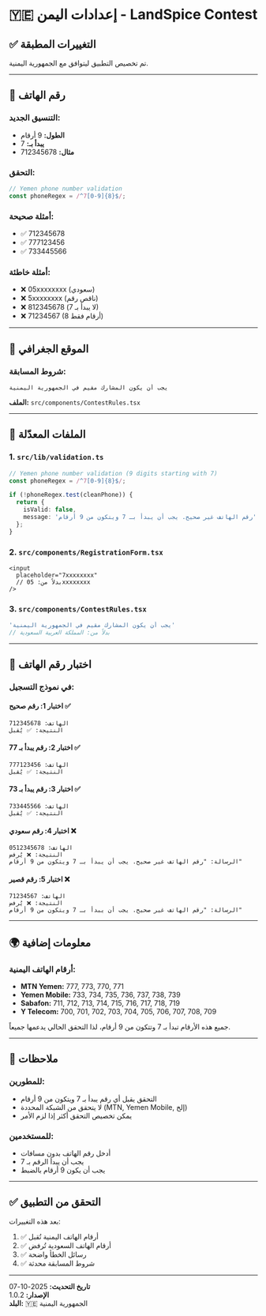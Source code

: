 # 🇾🇪 إعدادات اليمن - LandSpice Contest

## ✅ التغييرات المطبقة

تم تخصيص التطبيق ليتوافق مع الجمهورية اليمنية.

---

## 📱 رقم الهاتف

### التنسيق الجديد:
- **الطول:** 9 أرقام
- **يبدأ بـ:** 7
- **مثال:** 712345678

### التحقق:
```typescript
// Yemen phone number validation
const phoneRegex = /^7[0-9]{8}$/;
```

### أمثلة صحيحة:
- ✅ 712345678
- ✅ 777123456
- ✅ 733445566

### أمثلة خاطئة:
- ❌ 05xxxxxxxx (سعودي)
- ❌ 5xxxxxxxx (ناقص رقم)
- ❌ 812345678 (لا يبدأ بـ 7)
- ❌ 71234567 (8 أرقام فقط)

---

## 📍 الموقع الجغرافي

### شروط المسابقة:
```
يجب أن يكون المشارك مقيم في الجمهورية اليمنية
```

**الملف:** `src/components/ContestRules.tsx`

---

## 🎯 الملفات المعدّلة

### 1. `src/lib/validation.ts`
```typescript
// Yemen phone number validation (9 digits starting with 7)
const phoneRegex = /^7[0-9]{8}$/;

if (!phoneRegex.test(cleanPhone)) {
  return { 
    isValid: false, 
    message: 'رقم الهاتف غير صحيح. يجب أن يبدأ بـ 7 ويتكون من 9 أرقام' 
  };
}
```

### 2. `src/components/RegistrationForm.tsx`
```tsx
<input
  placeholder="7xxxxxxxx"
  // بدلاً من: 05xxxxxxxx
/>
```

### 3. `src/components/ContestRules.tsx`
```typescript
'يجب أن يكون المشارك مقيم في الجمهورية اليمنية'
// بدلاً من: المملكة العربية السعودية
```

---

## 🧪 اختبار رقم الهاتف

### في نموذج التسجيل:

#### اختبار 1: رقم صحيح ✅
```
الهاتف: 712345678
النتيجة: ✅ يُقبل
```

#### اختبار 2: رقم يبدأ بـ 77 ✅
```
الهاتف: 777123456
النتيجة: ✅ يُقبل
```

#### اختبار 3: رقم يبدأ بـ 73 ✅
```
الهاتف: 733445566
النتيجة: ✅ يُقبل
```

#### اختبار 4: رقم سعودي ❌
```
الهاتف: 0512345678
النتيجة: ❌ يُرفض
الرسالة: "رقم الهاتف غير صحيح. يجب أن يبدأ بـ 7 ويتكون من 9 أرقام"
```

#### اختبار 5: رقم قصير ❌
```
الهاتف: 71234567
النتيجة: ❌ يُرفض
الرسالة: "رقم الهاتف غير صحيح. يجب أن يبدأ بـ 7 ويتكون من 9 أرقام"
```

---

## 🌍 معلومات إضافية

### أرقام الهاتف اليمنية:
- **MTN Yemen:** 777, 773, 770, 771
- **Yemen Mobile:** 733, 734, 735, 736, 737, 738, 739
- **Sabafon:** 711, 712, 713, 714, 715, 716, 717, 718, 719
- **Y Telecom:** 700, 701, 702, 703, 704, 705, 706, 707, 708, 709

جميع هذه الأرقام تبدأ بـ 7 وتتكون من 9 أرقام، لذا التحقق الحالي يدعمها جميعاً.

---

## 📝 ملاحظات

### للمطورين:
- التحقق يقبل أي رقم يبدأ بـ 7 ويتكون من 9 أرقام
- لا يتحقق من الشبكة المحددة (MTN, Yemen Mobile, إلخ)
- يمكن تخصيص التحقق أكثر إذا لزم الأمر

### للمستخدمين:
- أدخل رقم الهاتف بدون مسافات
- يجب أن يبدأ الرقم بـ 7
- يجب أن يكون 9 أرقام بالضبط

---

## ✅ التحقق من التطبيق

بعد هذه التغييرات:
1. ✅ أرقام الهاتف اليمنية تُقبل
2. ✅ أرقام الهاتف السعودية تُرفض
3. ✅ رسائل الخطأ واضحة
4. ✅ شروط المسابقة محدثة

---

**تاريخ التحديث:** 2025-10-07  
**الإصدار:** 1.0.2  
**البلد:** 🇾🇪 الجمهورية اليمنية
